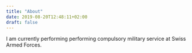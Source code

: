 ```yaml
---
title: "About"
date: 2019-08-20T12:48:11+02:00
draft: false
---
```


I am currently performing performing compulsory military service at Swiss Armed Forces.

<!-- Beginning of tippin.me Button -->
<div id="tippin-button" data-dest="mirioeggmann"></div>
<script src="https://tippin.me/buttons/tip.js" type="text/javascript"></script>
<!-- End of tippin.me Button -->
